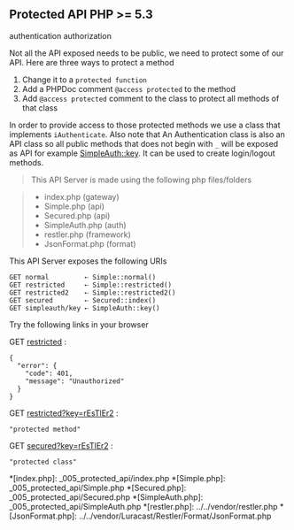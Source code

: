 Protected API <requires>PHP >= 5.3</requires>
-------------

<tag>authentication</tag>
<tag>authorization</tag>

Not all the API exposed needs to be public, we need to protect
 some of our API.
 Here are three ways to protect a method


1. Change it to a `protected function`
2. Add a PHPDoc comment `@access protected` to the method
3. Add `@access protected` comment to the class to protect all methods of that
   class


In order to provide access to those protected methods we use a class that
implements `iAuthenticate`. Also note that An Authentication class is also an
API class so all public methods that does not begin with `_` will be exposed as
API for example [SimpleAuth::key](simpleauth/key). It can be used to create
login/logout methods.

> This API Server is made using the following php files/folders

> * index.php      (gateway)
> * Simple.php      (api)
> * Secured.php      (api)
> * SimpleAuth.php      (auth)
> * restler.php      (framework)
> * JsonFormat.php      (format)

This API Server exposes the following URIs

    GET normal         ⇠ Simple::normal()
    GET restricted     ⇠ Simple::restricted()
    GET restricted2    ⇠ Simple::restricted2()
    GET secured        ⇠ Secured::index()
    GET simpleauth/key ⇠ SimpleAuth::key()






Try the following links in your browser

GET [restricted](index.php/restricted)
:    
~~~~~~~~~~~~~~~~~~~~~~~~~~~~~~~~
{
  "error": {
    "code": 401,
    "message": "Unauthorized"
  }
}
~~~~~~~~~~~~~~~~~~~~~~~~~~~~~~~~

GET [restricted?key=rEsTlEr2](index.php/restricted?key=rEsTlEr2)
:    
~~~~~~~~~~~~~~~~~~~~~~~~~~~~~~~~
"protected method"
~~~~~~~~~~~~~~~~~~~~~~~~~~~~~~~~

GET [secured?key=rEsTlEr2](index.php/secured?key=rEsTlEr2)
:    
~~~~~~~~~~~~~~~~~~~~~~~~~~~~~~~~
"protected class"
~~~~~~~~~~~~~~~~~~~~~~~~~~~~~~~~




*[index.php]: _005_protected_api/index.php
*[Simple.php]: _005_protected_api/Simple.php
*[Secured.php]: _005_protected_api/Secured.php
*[SimpleAuth.php]: _005_protected_api/SimpleAuth.php
*[restler.php]: ../../vendor/restler.php
*[JsonFormat.php]: ../../vendor/Luracast/Restler/Format/JsonFormat.php


